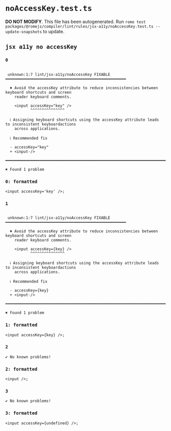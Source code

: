 # `noAccessKey.test.ts`

**DO NOT MODIFY**. This file has been autogenerated. Run `rome test packages/@romejs/compiler/lint/rules/jsx-a11y/noAccessKey.test.ts --update-snapshots` to update.

## `jsx a11y no accessKey`

### `0`

```

 unknown:1:7 lint/jsx-a11y/noAccessKey FIXABLE ━━━━━━━━━━━━━━━━━━━━━━━━━━━━━━━━━━━━━━━━━━━━━━━━━━━━━

  ✖ Avoid the accessKey attribute to reduce inconsistencies between keyboard shortcuts and screen
    reader keyboard comments.

    <input accessKey="key" />
           ^^^^^^^^^^^^^^^

  ℹ Assigning keyboard shortcuts using the accessKey attribute leads to inconsistent keyboardactions
    across applications.

  ℹ Recommended fix

  - accessKey="key"
  + <input·/>

━━━━━━━━━━━━━━━━━━━━━━━━━━━━━━━━━━━━━━━━━━━━━━━━━━━━━━━━━━━━━━━━━━━━━━━━━━━━━━━━━━━━━━━━━━━━━━━━━━━━

✖ Found 1 problem

```

### `0: formatted`

```
<input accessKey='key' />;

```

### `1`

```

 unknown:1:7 lint/jsx-a11y/noAccessKey FIXABLE ━━━━━━━━━━━━━━━━━━━━━━━━━━━━━━━━━━━━━━━━━━━━━━━━━━━━━

  ✖ Avoid the accessKey attribute to reduce inconsistencies between keyboard shortcuts and screen
    reader keyboard comments.

    <input accessKey={key} />
           ^^^^^^^^^^^^^^^

  ℹ Assigning keyboard shortcuts using the accessKey attribute leads to inconsistent keyboardactions
    across applications.

  ℹ Recommended fix

  - accessKey={key}
  + <input·/>

━━━━━━━━━━━━━━━━━━━━━━━━━━━━━━━━━━━━━━━━━━━━━━━━━━━━━━━━━━━━━━━━━━━━━━━━━━━━━━━━━━━━━━━━━━━━━━━━━━━━

✖ Found 1 problem

```

### `1: formatted`

```
<input accessKey={key} />;

```

### `2`

```
✔ No known problems!

```

### `2: formatted`

```
<input />;

```

### `3`

```
✔ No known problems!

```

### `3: formatted`

```
<input accessKey={undefined} />;

```
